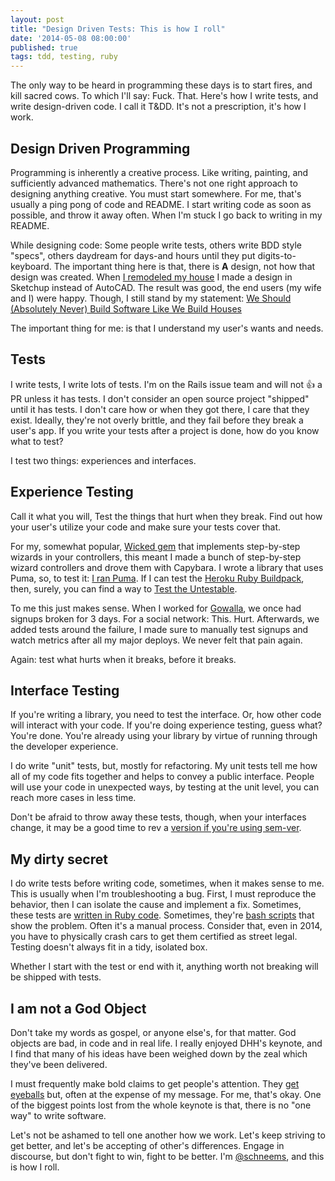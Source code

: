 ```yaml
---
layout: post
title: "Design Driven Tests: This is how I roll"
date: '2014-05-08 08:00:00'
published: true
tags: tdd, testing, ruby
---
```


The only way to be heard in programming these days is to start fires, and kill sacred cows. To which I'll say: Fuck. That. Here's how I write tests, and write design-driven code. I call it T&DD. It's not a prescription, it's how I work.


## Design Driven Programming

Programming is inherently a creative process. Like writing, painting, and sufficiently advanced mathematics. There's not one right approach to designing anything creative. You must start somewhere. For me, that's usually a ping pong of code and README. I start writing code as soon as possible, and throw it away often. When I'm stuck I go back to writing in my README.

While designing code: Some people write tests, others write BDD style "specs", others daydream for days-and hours until they put digits-to-keyboard. The important thing here is that, there is __A__ design, not how that design was created. When [I remodeled my house](https://helloschneeman.tumblr.com/) I made a design in Sketchup instead of AutoCAD. The result was good, the end users (my wife and I) were happy. Though, I still stand by my statement: [We Should (Absolutely Never) Build Software Like We Build Houses](https://www.schneems.com/2014/03/14/why-we-should-never-build-software-like.html)

The important thing for me: is that I understand my user's wants and needs.

## Tests

I write tests, I write lots of tests. I'm on the Rails issue team and will not :+1: a PR unless it has tests. I don't consider an open source project "shipped" until it has tests. I don't care how or when they got there, I care that they exist. Ideally, they're not overly brittle, and they fail before they break a user's app. If you write your tests after a project is done, how do you know what to test?

I test two things: experiences and interfaces.

## Experience Testing

Call it what you will, Test the things that hurt when they break. Find out how your user's utilize your code and make sure your tests cover that.

For my, somewhat popular, [Wicked gem](https://rubygems.org/gems/wicked) that implements step-by-step wizards in your controllers, this meant I made a bunch of step-by-step wizard controllers and drove them with Capybara. I wrote a library that uses Puma, so, to test it: [I ran Puma](https://github.com/schneems/puma_auto_tune/blob/master/test/test_helper.rb#L55). If I can test the [Heroku Ruby Buildpack](https://github.com/heroku/heroku-buildpack-ruby/tree/master/spec), then, surely, you can find a way to [Test the Untestable](https://www.youtube.com/watch?v=QHMKIHkY1nM).

To me this just makes sense. When I worked for [Gowalla](https://en.wikipedia.org/wiki/Gowalla), we once had signups broken for 3 days. For a social network: This. Hurt. Afterwards, we added tests around the failure, I made sure to manually test signups and watch metrics after all my major deploys. We never felt that pain again.

Again: test what hurts when it breaks, before it breaks.


## Interface Testing

If you're writing a library, you need to test the interface. Or, how other code will interact with your code. If you're doing experience testing, guess what? You're done. You're already using your library by virtue of running through the developer experience.

I do write "unit" tests, but, mostly for refactoring. My unit tests tell me how all of my code fits together and helps to convey a public interface. People will use your code in unexpected ways, by testing at the unit level, you can reach more cases in less time.

Don't be afraid to throw away these tests, though, when your interfaces change, it may be a good time to rev a [version if you're using sem-ver](https://semver.org/).

## My dirty secret

I do write tests before writing code, sometimes, when it makes sense to me. This is usually when I'm troubleshooting a bug. First, I must reproduce the behavior, then I can isolate the cause and implement a fix. Sometimes, these tests are [written in Ruby code](https://github.com/rails/rails/pull/14373/files#diff-9e1f52d3449a7a0cfdbd3a7afb5d905bR20). Sometimes, they're [bash scripts](https://github.com/sstephenson/sprockets/issues/534) that show the problem. Often it's a manual process. Consider that, even in 2014, you have to physically crash cars to get them certified as street legal. Testing doesn't always fit in a tidy, isolated box.

Whether I start with the test or end with it, anything worth not breaking will be shipped with tests.

## I am not a God Object

Don't take my words as gospel, or anyone else's, for that matter. God objects are bad, in code and in real life. I really enjoyed DHH's keynote, and I find that many of his ideas have been weighed down by the zeal which they've been delivered.

I must frequently make bold claims to get people's attention. They [get eyeballs](https://www.reddit.com/r/programming/comments/20enqe/why_we_should_absolutely_never_build_software/) but, often at the expense of my message. For me, that's okay. One of the biggest points lost from the whole keynote is that, there is no "one way" to write software.

Let's not be ashamed to tell one another how we work. Let's keep striving to get better, and let's be accepting of other's differences. Engage in discourse, but don't fight to win, fight to be better. I'm [@schneems](https://ruby.social/@Schneems), and this is how I roll.
